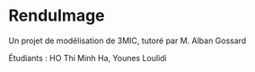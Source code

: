 # RenduImage
Un projet de modélisation de 3MIC, tutoré par M. Alban Gossard


Étudiants : HO Thi Minh Ha, Younes Loulidi 
